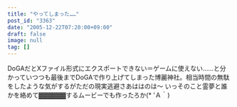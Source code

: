 ```yaml
---
title: "やってしまった……"
post_id: "3363"
date: "2005-12-22T07:20:00+09:00"
draft: false
image: null
tag: []
---
```



DoGAだとXファイル形式にエクスポートできない＝ゲームに使えない……と分かっていつつも最後までDoGAで作り上げてしまった博麗神社。相当時間の無駄をしたような気がするがただの現実逃避さあははのは～ いっそのこと霊夢と誰かを絡めて▓▓▓▓▓▓するムービーでも作ったろか(* 'Ａ｀)
